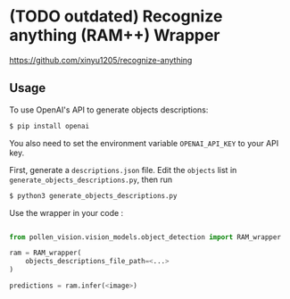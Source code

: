 # (TODO outdated) Recognize anything (RAM++) Wrapper

https://github.com/xinyu1205/recognize-anything

## Usage

To use OpenAI's API to generate objects descriptions:

```bash
$ pip install openai
```

You also need to set the environment variable `OPENAI_API_KEY` to your API key.


First, generate a `descriptions.json` file. Edit the `objects` list in `generate_objects_descriptions.py`, then run 
```bash
$ python3 generate_objects_descriptions.py
```

Use the wrapper in your code :

```python

from pollen_vision.vision_models.object_detection import RAM_wrapper

ram = RAM_wrapper(
    objects_descriptions_file_path=<...>
)

predictions = ram.infer(<image>)
```



